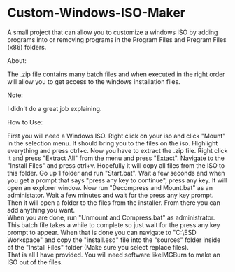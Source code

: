 # Custom-Windows-ISO-Maker
A small project that can allow you to customize a windows ISO by adding programs into or removing programs in the Program Files and Pregram Files (x86) folders.


About:

   The .zip file contains many batch files and when executed in the right order will allow you to get access to the windows installation files.
  
Note: 

  I didn't do a great job explaining.
  
How to Use:
  
   First you will need a Windows ISO. Right click on your iso and click "Mount" in the selection menu. It should bring you to the files on the iso.
  Highlight everything and press ctrl+c.  Now you have to extract the .zip file. Right click it and press "Extract All" from the menu and press "Extact".
  Navigate to the "Install Files" and press ctrl+v.  Hopefully it will copy all files from the ISO to this folder.  Go up 1 folder and run "Start.bat".
  Wait a few seconds and when you get a prompt that says "press any key to continue", press any key.  It will open an explorer window. Now run 
  "Decompress and Mount.bat" as an administator.  Wait a few minutes and wait for the press any key prompt.  
  Then it will open a folder to the files from the installer.  From there you can add anything you want.  
  When you are done, run "Unmount and Compress.bat" as administrator.  
  This batch file takes a while to complete so just wait for the press any key prompt to appear.  When that is done you can navigate to "C:\ESD Workspace"
  and copy the "install.esd" file into the "sources" folder inside of the "Install Files" folder (Make sure you select replace files).  
  That is all I have provided.  You will need software likeIMGBurn to make an ISO out of the files.
